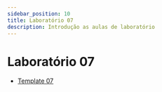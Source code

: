 ```yaml
---
sidebar_position: 10
title: Laboratório 07
description: Introdução as aulas de laboratório
---
```


# Laboratório 07

- [Template 07](https://github.com/ELT73A-LAB-TPL/LAB07)
